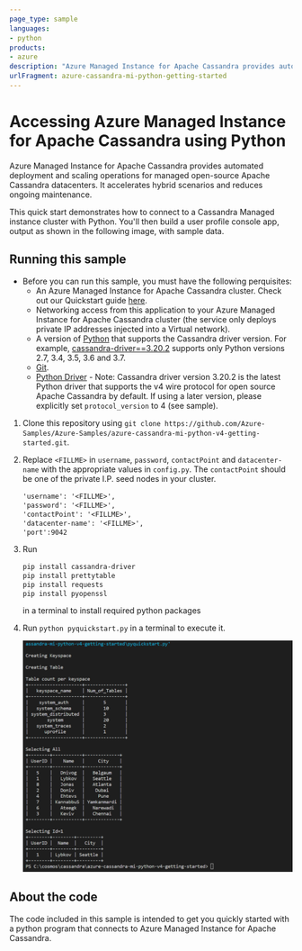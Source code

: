 ```yaml
---
page_type: sample
languages:
- python
products:
- azure
description: "Azure Managed Instance for Apache Cassandra provides automated deployment and scaling operations for managed open-source Apache Cassandra datacenters."
urlFragment: azure-cassandra-mi-python-getting-started
---
```


# Accessing Azure Managed Instance for Apache Cassandra using Python
Azure Managed Instance for Apache Cassandra provides automated deployment and scaling operations for managed open-source Apache Cassandra datacenters. It accelerates hybrid scenarios and reduces ongoing maintenance.

This quick start demonstrates how to connect to a Cassandra Managed instance cluster with Python. You'll then build a user profile console app, output as shown in the following image, with sample data.

## Running this sample
* Before you can run this sample, you must have the following perquisites:
	* An Azure Managed Instance for Apache Cassandra cluster. Check out our Quickstart guide [here](https://docs.microsoft.com/azure/managed-instance-apache-cassandra/create-cluster-portal).
    * Networking access from this application to your Azure Managed Instance for Apache Cassandra cluster (the service only deploys private IP addresses injected into a Virtual network).
	* A version of [Python](https://www.python.org/downloads/) that supports the Cassandra driver version. For example, [cassandra-driver==3.20.2](https://pypi.org/project/cassandra-driver/3.20.2/) supports only Python versions 2.7, 3.4, 3.5, 3.6 and 3.7. 
	* [Git](http://git-scm.com/).
    * [Python Driver](https://github.com/datastax/python-driver) - Note: Cassandra driver version 3.20.2 is the latest Python driver that supports the v4 wire protocol for open source Apache Cassandra by default. If using a later version, please explicitly set `protocol_version` to 4 (see sample).

1. Clone this repository using `git clone https://github.com/Azure-Samples/Azure-Samples/azure-cassandra-mi-python-v4-getting-started.git`.

2. Replace `<FILLME>` in `username`, `password`, `contactPoint` and `datacenter-name` with the appropriate values in `config.py`. The `contactPoint` should be one of the private I.P. seed nodes in your cluster.

	```
    'username': '<FILLME>',
    'password': '<FILLME>',
    'contactPoint': '<FILLME>',
    'datacenter-name': '<FILLME>',
    'port':9042
	```

4. Run 
   ```
   pip install cassandra-driver
   pip install prettytable
   pip install requests
   pip install pyopenssl
   ```
   in a terminal to install required python packages
   
5. Run `python pyquickstart.py` in a terminal to execute it.

    ![Console output](./media/output.png)

## About the code
The code included in this sample is intended to get you quickly started with a python program that connects to Azure Managed Instance for Apache Cassandra.

